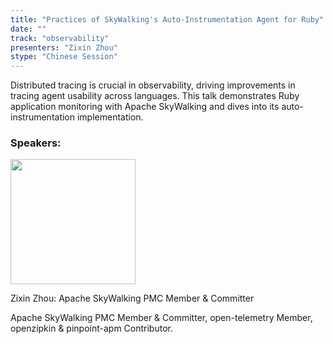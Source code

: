 ```yaml
---
title: "Practices of SkyWalking's Auto-Instrumentation Agent for Ruby"
date: ""
track: "observability"
presenters: "Zixin Zhou"
stype: "Chinese Session"
---
```


Distributed tracing is crucial in observability, driving improvements in tracing agent usability across languages. This talk demonstrates Ruby application monitoring with Apache SkyWalking and dives into its auto-instrumentation implementation.

### Speakers:


<img src="https://sessionize.com/image/e804-400o400o1-S7uzJdBLwNehbXvexSNvbV.jpg" width="200" /><br/>

Zixin Zhou: Apache SkyWalking PMC Member & Committer

Apache SkyWalking PMC Member & Committer, open-telemetry Member, openzipkin & pinpoint-apm Contributor.

